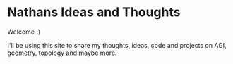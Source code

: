 # Nathans Ideas and Thoughts

Welcome :) 

I'll be using this site to share my thoughts, ideas, code and projects on AGI, geometry, topology and maybe more.